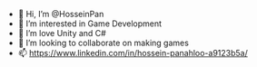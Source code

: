 - 👋 Hi, I’m @HosseinPan
- 👀 I’m interested in Game Development
- 🌱 I’m love Unity and C#
- 💞️ I’m looking to collaborate on making games
- 📫 https://www.linkedin.com/in/hossein-panahloo-a9123b5a/

<!---
hpanahloo/hpanahloo is a ✨ special ✨ repository because its `README.md` (this file) appears on your GitHub profile.
You can click the Preview link to take a look at your changes.
--->
